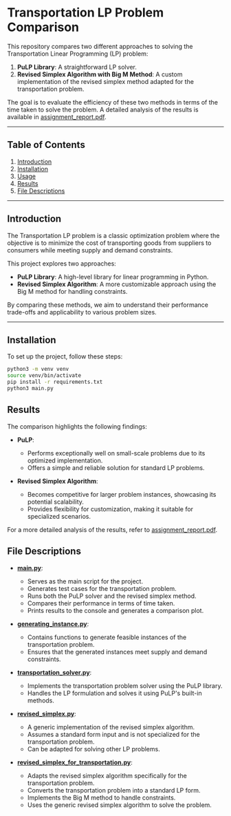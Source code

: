 # Transportation LP Problem Comparison

This repository compares two different approaches to solving the Transportation Linear Programming (LP) problem:

1. **PuLP Library**: A straightforward LP solver.
2. **Revised Simplex Algorithm with Big M Method**: A custom implementation of the revised simplex method adapted for the transportation problem.

The goal is to evaluate the efficiency of these two methods in terms of the time taken to solve the problem. A detailed analysis of the results is available in [assignment_report.pdf](assignment_report.pdf).

---

## Table of Contents

1. [Introduction](#introduction)
2. [Installation](#installation)
3. [Usage](#usage)
4. [Results](#results)
5. [File Descriptions](#file-descriptions)

---

## Introduction

The Transportation LP problem is a classic optimization problem where the objective is to minimize the cost of transporting goods from suppliers to consumers while meeting supply and demand constraints.

This project explores two approaches:

- **PuLP Library**: A high-level library for linear programming in Python.
- **Revised Simplex Algorithm**: A more customizable approach using the Big M method for handling constraints.

By comparing these methods, we aim to understand their performance trade-offs and applicability to various problem sizes.

---

## Installation

To set up the project, follow these steps:

```bash
python3 -m venv venv
source venv/bin/activate
pip install -r requirements.txt
python3 main.py
```

## Results

The comparison highlights the following findings:

- **PuLP**:

  - Performs exceptionally well on small-scale problems due to its optimized implementation.
  - Offers a simple and reliable solution for standard LP problems.

- **Revised Simplex Algorithm**:
  - Becomes competitive for larger problem instances, showcasing its potential scalability.
  - Provides flexibility for customization, making it suitable for specialized scenarios.

For a more detailed analysis of the results, refer to [assignment_report.pdf](assignment_report.pdf).


## File Descriptions

- **[main.py](main.py)**:

  - Serves as the main script for the project.
  - Generates test cases for the transportation problem.
  - Runs both the PuLP solver and the revised simplex method.
  - Compares their performance in terms of time taken.
  - Prints results to the console and generates a comparison plot.

- **[generating_instance.py](generating_instance.py)**:

  - Contains functions to generate feasible instances of the transportation problem.
  - Ensures that the generated instances meet supply and demand constraints.

- **[transportation_solver.py](transportation_solver.py)**:

  - Implements the transportation problem solver using the PuLP library.
  - Handles the LP formulation and solves it using PuLP's built-in methods.

- **[revised_simplex.py](revised_simplex.py)**:

  - A generic implementation of the revised simplex algorithm.
  - Assumes a standard form input and is not specialized for the transportation problem.
  - Can be adapted for solving other LP problems.

- **[revised_simplex_for_transportation.py](revised_simplex_for_transportation.py)**:
  - Adapts the revised simplex algorithm specifically for the transportation problem.
  - Converts the transportation problem into a standard LP form.
  - Implements the Big M method to handle constraints.
  - Uses the generic revised simplex algorithm to solve the problem.
